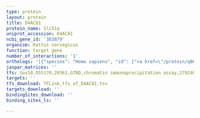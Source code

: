 ```yaml
---
type: protein
layout: protein
title: D4AC81
protein_name: Slc51a
uniprot_accession: D4AC81
ncbi_gene_id: '303879'
organism: Rattus norvegicus
function: target gene
number_of_interactions: '1'
orthologs: '[{"species": "Homo sapiens", "id": ["<a href=\"/protein/q86uw1\">Q86UW1</a>"]}, {"species": "Mus musculus", "id": ["<a href=\"/protein/q8r000\">Q8R000</a>"]}, {"species": "Caenorhabditis elegans", "id": ["<a href=\"/protein/q18071\">Q18071</a>", "<a href=\"/protein/q9xu63\">Q9XU63</a>"]}]'
jaspar_matrices: ''
tfs: Sox10,O55170,29361,GTRD,chromatin immunoprecipitation assay,27924024%5Buid%5D,No
targets: ''
tfs_download: TFLink_tfs_of_D4AC81.tsv
targets_download: ''
bindingSites_download: ''
binding_sites_ls: ''

---
```

